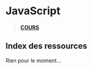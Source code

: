 # JavaScript

> [**COURS**](https://www.youtube.com/playlist?list=PLrSOXFDHBtfGxf_PtXLu_OrjFKt4_dqB_)

## Index des ressources

Rien pour le moment...
